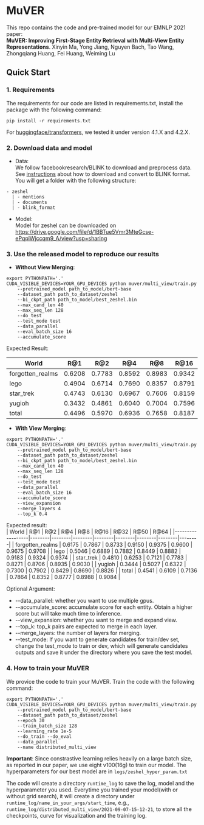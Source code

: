 # MuVER
This repo contains the code and pre-trained model for our EMNLP 2021 paper:       
**MuVER: Improving First-Stage Entity Retrieval with Multi-View Entity Representations**. Xinyin Ma, Yong Jiang, Nguyen Bach, Tao Wang, Zhongqiang Huang, Fei Huang, Weiming Lu

## Quick Start
### 1. Requirements
The requirements for our code are listed in requirements.txt, install the package with the following command:  
```
pip install -r requirements.txt
```
For [huggingface/transformers](https://github.com/huggingface/transformers), we tested it under version 4.1.X and 4.2.X.

### 2. Download data and model
* Data:   
We follow facebookresearch/BLINK to download and preprocess data. See [instructions](https://github.com/facebookresearch/BLINK/tree/master/examples/zeshel) about how to download and convert to BLINK format. You will get a folder with the following structure:
```
- zeshel
  | - mentions
  | - documents
  | - blink_format 
```

* Model:  
Model for zeshel can be downloaded on https://drive.google.com/file/d/1BBTue5Vmr3MteGcse-ePqplWjccqm9_A/view?usp=sharing

### 3. Use the released model to reproduce our results
* **Without View Merging**:  
```
export PYTHONPATH='.'  
CUDA_VISIBLE_DEVICES=YOUR_GPU_DEVICES python muver/multi_view/train.py 
    --pretrained_model path_to_model/bert-base 
    --dataset_path path_to_dataset/zeshel
    --bi_ckpt_path path_to_model/best_zeshel.bin 
    --max_cand_len 40 
    --max_seq_len 128
    --do_test 
    --test_mode test 
    --data_parallel 
    --eval_batch_size 16
    --accumulate_score
```


Expected Result:  

|      World       |  R@1   |  R@2   |  R@4   |  R@8   |  R@16  |  R@32  |  R@50  |  R@64  |  
|------------------|--------|--------|--------|--------|--------|--------|--------|--------|  
| forgotten_realms | 0.6208 | 0.7783 | 0.8592 | 0.8983 | 0.9342 | 0.9533 | 0.9633 | 0.9700 |  
|       lego       | 0.4904 | 0.6714 | 0.7690 | 0.8357 | 0.8791 | 0.9091 | 0.9208 | 0.9249 |  
|    star_trek     | 0.4743 | 0.6130 | 0.6967 | 0.7606 | 0.8159 | 0.8581 | 0.8805 | 0.8919 |  
|      yugioh      | 0.3432 | 0.4861 | 0.6040 | 0.7004 | 0.7596 | 0.8201 | 0.8512 | 0.8672 |  
|      total       | 0.4496 | 0.5970 | 0.6936 | 0.7658 | 0.8187 | 0.8628 | 0.8854 | 0.8969 |  

* **With View Merging**:
```
export PYTHONPATH='.'  
CUDA_VISIBLE_DEVICES=YOUR_GPU_DEVICES python muver/multi_view/train.py 
    --pretrained_model path_to_model/bert-base 
    --dataset_path path_to_dataset/zeshel
    --bi_ckpt_path path_to_model/best_zeshel.bin 
    --max_cand_len 40 
    --max_seq_len 128 
    --do_test 
    --test_mode test 
    --data_parallel 
    --eval_batch_size 16
    --accumulate_score
    --view_expansion  
    --merge_layers 4  
    --top_k 0.4
```
Expected result:   
|      World       |  R@1   |  R@2   |  R@4   |  R@8   |  R@16  |  R@32  |  R@50  |  R@64  |
|------------------|--------|--------|--------|--------|--------|--------|--------|--------|
| forgotten_realms | 0.6175 | 0.7867 | 0.8733 | 0.9150 | 0.9375 | 0.9600 | 0.9675 | 0.9708 |
|       lego       | 0.5046 | 0.6889 | 0.7882 | 0.8449 | 0.8882 | 0.9183 | 0.9324 | 0.9374 |
|    star_trek     | 0.4810 | 0.6253 | 0.7121 | 0.7783 | 0.8271 | 0.8706 | 0.8935 | 0.9030 |
|      yugioh      | 0.3444 | 0.5027 | 0.6322 | 0.7300 | 0.7902 | 0.8429 | 0.8690 | 0.8826 |
|      total       | 0.4541 | 0.6109 | 0.7136 | 0.7864 | 0.8352 | 0.8777 | 0.8988 | 0.9084 |

Optional Argument:
* --data_parallel: whether you want to use multiple gpus.
* --accumulate_score: accumulate score for each entity. Obtain a higher score but will take much time to inference.  
* --view_expansion: whether you want to merge and expand view.
* --top_k: top_k pairs are expected to merge in each layer.
* --merge_layers: the number of layers for merging.
* --test_mode: If you want to generate candidates for train/dev set, change the test_mode to train or dev, which will generate candidates outputs and save it under the directory where you save the test model.

### 4. How to train your MuVER
We provice the code to train your MuVER. Train the code with the following command:  
```
export PYTHONPATH='.'  
CUDA_VISIBLE_DEVICES=YOUR_GPU_DEVICES python muver/multi_view/train.py 
    --pretrained_model path_to_model/bert-base 
    --dataset_path path_to_dataset/zeshel
    --epoch 30 
    --train_batch_size 128 
    --learning_rate 1e-5 
    --do_train --do_eval 
    --data_parallel 
    --name distributed_multi_view
```
**Important**: Since constrastive learning relies heavily on a large batch size, as reported in our paper, we use eight v100(16g) to train our model. The hyperparameters for our best model are in `logs/zeshel_hyper_param.txt`

The code will create a directory `runtime_log` to save the log, model and the hyperparameter you used. Everytime you trained your model(with or without grid search), it will create a directory under `runtime_log/name_in_your_args/start_time`, e.g., `runtime_log/distributed_multi_view/2021-09-07-15-12-21`, to store all the checkpoints, curve for visualization and the training log.  



